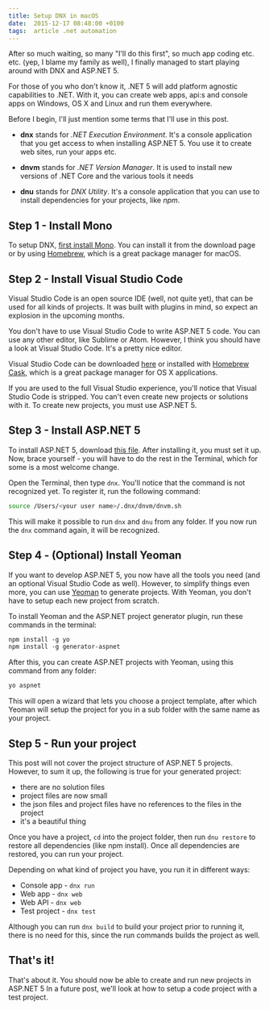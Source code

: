 ```yaml
---
title: Setup DNX in macOS
date:  2015-12-17 08:48:00 +0100
tags:  article .net automation
---
```


After so much waiting, so many "I'll do this first", so much app coding etc. etc.
(yep, I blame my family as well), I finally managed to start playing around with
DNX and ASP.NET 5.

For those of you who don't know it, .NET 5 will add platform agnostic capabilities
to .NET. With it, you can create web apps, api:s and console apps on Windows, OS X
and Linux and run them everywhere.

Before I begin, I'll just mention some terms that I'll use in this post.

* **dnx** stands for *.NET Execution Environment*. It's a console application that
you get access to when installing ASP.NET 5. You use it to create web sites, run
your apps etc.

* **dnvm** stands for *.NET Version Manager*. It is used to install new versions of
.NET Core and the various tools it needs

* **dnu** stands for *DNX Utility*. It's a console application that you can use to
install dependencies for your projects, like *npm*.


## Step 1 - Install Mono

To setup DNX, [first install Mono](http://www.mono-project.com/download). You can
install it from the download page or by using [Homebrew](http://brew.sh/), which
is a great package manager for macOS.


## Step 2 - Install Visual Studio Code

Visual Studio Code is an open source IDE (well, not quite yet), that can be used for 
all kinds of projects. It was built with plugins in mind, so expect an explosion in
the upcoming months.

You don't have to use Visual Studio Code to write ASP.NET 5 code. You can use any
other editor, like Sublime or Atom. However, I think you should have a look at Visual
Studio Code. It's a pretty nice editor.

Visual Studio Code can be downloaded [here](https://go.microsoft.com/fwlink/?LinkID=534106)
or installed with [Homebrew Cask](https://caskroom.github.io/), which is a great
package manager for OS X applications.

If you are used to the full Visual Studio experience, you'll notice that Visual
Studio Code is stripped. You can't even create new projects or solutions with it.
To create new projects, you must use ASP.NET 5.


## Step 3 - Install ASP.NET 5

To install ASP.NET 5, download [this file](https://go.microsoft.com/fwlink/?LinkId=703940).
After installing it, you must set it up. Now, brace yourself - you will have to
do the rest in the Terminal, which for some is a most welcome change.

Open the Terminal, then type `dnx`. You'll notice that the command is not
recognized yet. To register it, run the following command:

```sh
source /Users/<your user name>/.dnx/dnvm/dnvm.sh
```

This will make it possible to run `dnx` and `dnu` from any folder. If you now run
the `dnx` command again, it will be recognized.


## Step 4 - (Optional) Install Yeoman

If you want to develop ASP.NET 5, you now have all the tools you need (and an
optional Visual Studio Code as well). However, to simplify things even more, you
can use [Yeoman](http://yeoman.io) to generate projects. With Yeoman, you don't
have to setup each new project from scratch.

To install Yeoman and the ASP.NET project generator plugin, run these commands in
the terminal:

```sh
npm install -g yo
npm install -g generator-aspnet
```

After this, you can create ASP.NET projects with Yeoman, using this command from
any folder:

```sh
yo aspnet
```

This will open a wizard that lets you choose a project template, after which Yeoman
will setup the project for you in a sub folder with the same name as your project.


## Step 5 - Run your project

This post will not cover the project structure of ASP.NET 5 projects. However, to
sum it up, the following is true for your generated project:

* there are no solution files
* project files are now small
* the json files and project files have no references to the files in the project
* it's a beautiful thing

Once you have a project, `cd` into the project folder, then run `dnu restore` to
restore all dependencies (like npm install). Once all dependencies are restored,
you can run your project.

Depending on what kind of project you have, you run it in different ways:

* Console app - `dnx run`
* Web app - `dnx web`
* Web API - `dnx web`
* Test project - `dnx test`

Although you can run `dnx build` to build your project prior to running it, there
is no need for this, since the run commands builds the project as well.


## That's it!

That's about it. You should now be able to create and run new projects in ASP.NET
5 In a future post, we'll look at how to setup a code project with a test project.